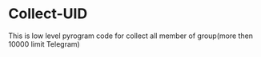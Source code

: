 # Collect-UID
This is low level pyrogram code for collect all member of group(more then 10000 limit Telegram)
